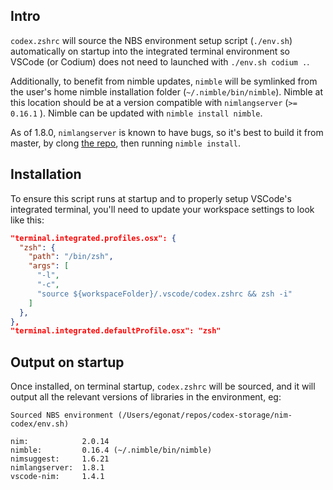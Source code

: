 
## Intro

`codex.zshrc` will source the NBS environment setup script (`./env.sh`)
automatically on startup into the integrated terminal environment so
VSCode (or Codium) does not need to launched with `./env.sh codium .`.

Additionally, to benefit from nimble updates, `nimble` will be symlinked from the user's home nimble
installation folder (`~/.nimble/bin/nimble`). Nimble at this location should be at a version
compatible with `nimlangserver` (`>= 0.16.1` ). Nimble can be updated with `nimble install
nimble`.

As of 1.8.0, `nimlangserver` is known to have bugs, so it's best to build it
from master, by clong [the repo](https://github.com/nim-lang/langserver), then
running `nimble install`.

## Installation

To ensure this script runs at startup and to properly setup VSCode's integrated
terminal, you'll need to update your workspace settings to look like this:

```json
"terminal.integrated.profiles.osx": {
  "zsh": {
    "path": "/bin/zsh",
    "args": [
      "-l",
      "-c",
      "source ${workspaceFolder}/.vscode/codex.zshrc && zsh -i"
    ]
  },
},
"terminal.integrated.defaultProfile.osx": "zsh"
```

## Output on startup

Once installed, on terminal startup, `codex.zshrc` will be sourced, and it will output all the
relevant versions of libraries in the environment, eg:
```shell
Sourced NBS environment (/Users/egonat/repos/codex-storage/nim-codex/env.sh)

nim:            2.0.14
nimble:         0.16.4 (~/.nimble/bin/nimble)
nimsuggest:     1.6.21
nimlangserver:  1.8.1
vscode-nim:     1.4.1
```